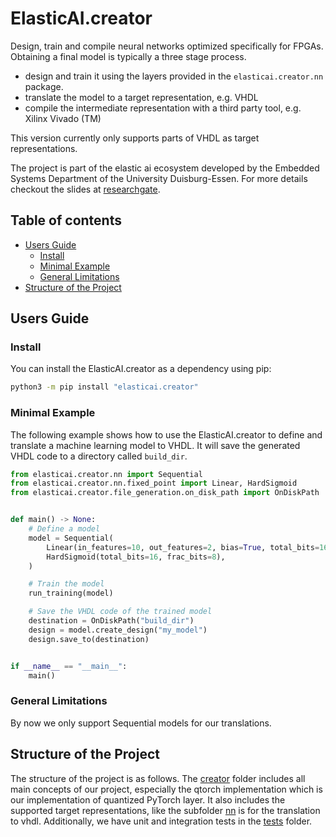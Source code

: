 # ElasticAI.creator

Design, train and compile neural networks optimized specifically for FPGAs.
Obtaining a final model is typically a three stage process.
* design and train it using the layers provided in the `elasticai.creator.nn` package.
* translate the model to a target representation, e.g. VHDL
* compile the intermediate representation with a third party tool, e.g. Xilinx Vivado (TM)

This version currently only supports parts of VHDL as target representations.

The project is part of the elastic ai ecosystem developed by the Embedded Systems Department of the University Duisburg-Essen. For more details checkout the slides at [researchgate](https://www.researchgate.net/publication/356372207_In-Situ_Artificial_Intelligence_for_Self-_Devices_The_Elastic_AI_Ecosystem_Tutorial).



## Table of contents

- [Users Guide](#users-guide)
  - [Install](#install)
  - [Minimal Example](#minimal-example)
  - [General Limitations](#general-limitations)
- [Structure of the Project](#structure-of-the-project)



## Users Guide

### Install

You can install the ElasticAI.creator as a dependency using pip:
```bash
python3 -m pip install "elasticai.creator"
```


### Minimal Example

The following example shows how to use the ElasticAI.creator to define and translate a machine learning model to VHDL. It will save the generated VHDL code to a directory called `build_dir`.

```python
from elasticai.creator.nn import Sequential
from elasticai.creator.nn.fixed_point import Linear, HardSigmoid
from elasticai.creator.file_generation.on_disk_path import OnDiskPath


def main() -> None:
    # Define a model
    model = Sequential(
        Linear(in_features=10, out_features=2, bias=True, total_bits=16, frac_bits=8),
        HardSigmoid(total_bits=16, frac_bits=8),
    )

    # Train the model
    run_training(model)

    # Save the VHDL code of the trained model
    destination = OnDiskPath("build_dir")
    design = model.create_design("my_model")
    design.save_to(destination)


if __name__ == "__main__":
    main()
```


### General Limitations

By now we only support Sequential models for our translations.



## Structure of the Project

The structure of the project is as follows.
The [creator](elasticai/creator) folder includes all main concepts of our project, especially the qtorch implementation which is our implementation of quantized PyTorch layer.
It also includes the supported target representations, like the subfolder [nn](elasticai/creator/nn) is for the translation to vhdl.
Additionally, we have unit and integration tests in the [tests](tests) folder.



